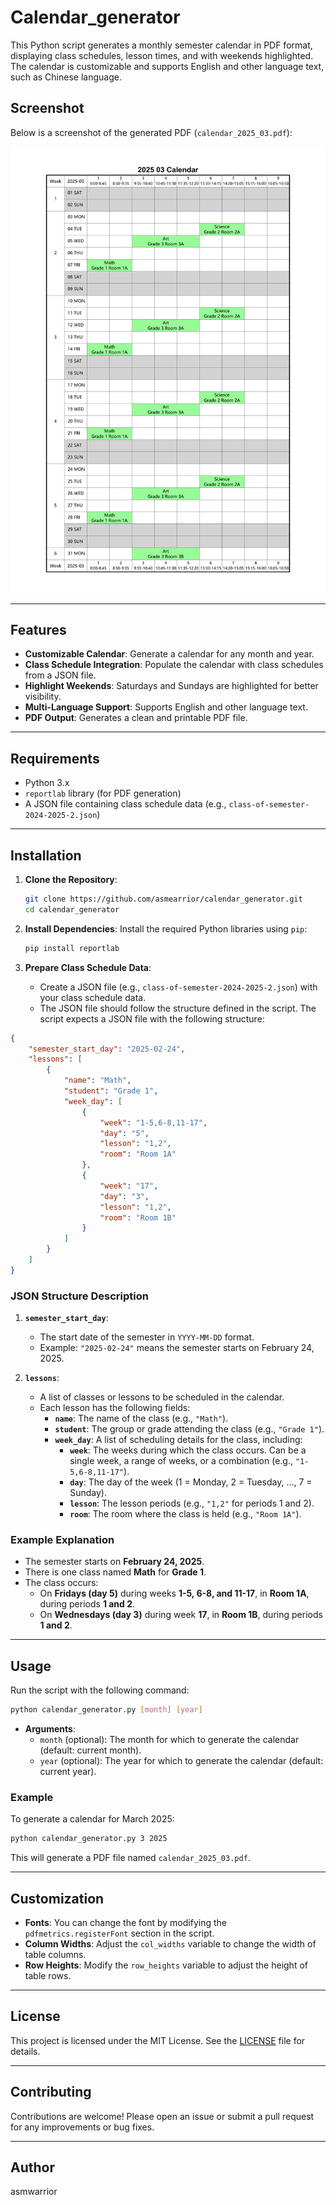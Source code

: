# Calendar_generator
This Python script generates a monthly semester calendar in PDF format, displaying class schedules, lesson times, and with weekends highlighted.
The calendar is customizable and supports English and other language text, such as Chinese language.

## Screenshot

Below is a screenshot of the generated PDF (`calendar_2025_03.pdf`):

![Generated Calendar Screenshot](calendar_2025_03.png)

---

## Features

- **Customizable Calendar**: Generate a calendar for any month and year.
- **Class Schedule Integration**: Populate the calendar with class schedules from a JSON file.
- **Highlight Weekends**: Saturdays and Sundays are highlighted for better visibility.
- **Multi-Language Support**: Supports English and other language text.
- **PDF Output**: Generates a clean and printable PDF file.

---

## Requirements

- Python 3.x
- `reportlab` library (for PDF generation)
- A JSON file containing class schedule data (e.g., `class-of-semester-2024-2025-2.json`)

---

## Installation

1. **Clone the Repository**:
   ```bash
   git clone https://github.com/asmearrior/calendar_generator.git
   cd calendar_generator
   ```

2. **Install Dependencies**:
   Install the required Python libraries using `pip`:
   ```bash
   pip install reportlab
   ```

3. **Prepare Class Schedule Data**:
   - Create a JSON file (e.g., `class-of-semester-2024-2025-2.json`) with your class schedule data.
   - The JSON file should follow the structure defined in the script.
The script expects a JSON file with the following structure:

```json
{
    "semester_start_day": "2025-02-24",
    "lessons": [
        {
            "name": "Math",
            "student": "Grade 1",
            "week_day": [
                {
                    "week": "1-5,6-8,11-17",
                    "day": "5",
                    "lesson": "1,2",
                    "room": "Room 1A"
                },
                {
                    "week": "17",
                    "day": "3",
                    "lesson": "1,2",
                    "room": "Room 1B"
                }
            ]
        }
    ]
}
```
### JSON Structure Description

1. **`semester_start_day`**:
   - The start date of the semester in `YYYY-MM-DD` format.
   - Example: `"2025-02-24"` means the semester starts on February 24, 2025.

2. **`lessons`**:
   - A list of classes or lessons to be scheduled in the calendar.
   - Each lesson has the following fields:
     - **`name`**: The name of the class (e.g., `"Math"`).
     - **`student`**: The group or grade attending the class (e.g., `"Grade 1"`).
     - **`week_day`**: A list of scheduling details for the class, including:
       - **`week`**: The weeks during which the class occurs. Can be a single week, a range of weeks, or a combination (e.g., `"1-5,6-8,11-17"`).
       - **`day`**: The day of the week (1 = Monday, 2 = Tuesday, ..., 7 = Sunday).
       - **`lesson`**: The lesson periods (e.g., `"1,2"` for periods 1 and 2).
       - **`room`**: The room where the class is held (e.g., `"Room 1A"`).

### Example Explanation

- The semester starts on **February 24, 2025**.
- There is one class named **Math** for **Grade 1**.
- The class occurs:
  - On **Fridays (day 5)** during weeks **1-5, 6-8, and 11-17**, in **Room 1A**, during periods **1 and 2**.
  - On **Wednesdays (day 3)** during week **17**, in **Room 1B**, during periods **1 and 2**.

---



## Usage

Run the script with the following command:

```bash
python calendar_generator.py [month] [year]
```

- **Arguments**:
  - `month` (optional): The month for which to generate the calendar (default: current month).
  - `year` (optional): The year for which to generate the calendar (default: current year).

### Example

To generate a calendar for March 2025:
```bash
python calendar_generator.py 3 2025
```

This will generate a PDF file named `calendar_2025_03.pdf`.

---

## Customization

- **Fonts**: You can change the font by modifying the `pdfmetrics.registerFont` section in the script.
- **Column Widths**: Adjust the `col_widths` variable to change the width of table columns.
- **Row Heights**: Modify the `row_heights` variable to adjust the height of table rows.

---

## License

This project is licensed under the MIT License. See the [LICENSE](LICENSE) file for details.

---

## Contributing

Contributions are welcome! Please open an issue or submit a pull request for any improvements or bug fixes.

---

## Author

asmwarrior



